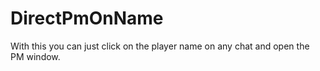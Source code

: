 # DirectPmOnName
 With this you can just click on the player name on any chat and open the PM window.
